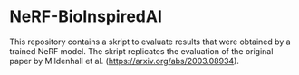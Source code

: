 # NeRF-BioInspiredAI

This repository contains a skript to evaluate results that were obtained by a trained NeRF model. The skript replicates the evaluation of the original paper by Mildenhall et al. (https://arxiv.org/abs/2003.08934).
